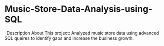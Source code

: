 # Music-Store-Data-Analysis-using-SQL

-Description About This project:
Analyzed music store data using advanced SQL queires to identify gaps and increase the business growth.
